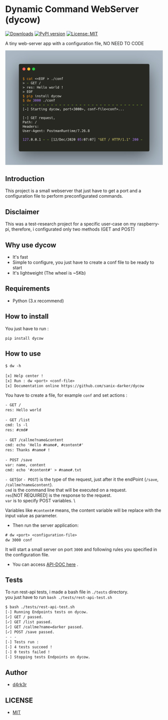 # Dynamic Command WebServer (dycow)

[![Downloads](https://pepy.tech/badge/dycow)](https://pepy.tech/project/dycow)
[![PyPI version](https://badge.fury.io/py/dycow.svg)](https://badge.fury.io/py/dycow)
[![License: MIT](https://img.shields.io/badge/License-MIT-yellow.svg)](https://opensource.org/licenses/MIT)

A tiny web-server app with a configuration file, NO NEED TO CODE

![dycow-demo](https://raw.githubusercontent.com/Sanix-Darker/dycow/master/img/dycow.png)

## Introduction

This project is a small webserver that just have to get a port and a configuration file to perform preconfigurated commands.

## Disclaimer

This was a test-research project for a specific user-case on my raspberry-pi, therefore, i configurated only two methods (GET and POST)

## Why use dycow

- It's fast
- Simple to configure, you just have to create a conf file to be ready to start
- It's lightweight (The wheel is ~5Kb)

## Requirements

- Python (3.x recommend)

## How to install

You just have to run :
```shell
pip install dycow
```

## How to use

```shell
$ dw -h

[x] Help center !
[x] Run : dw <port> <conf-file> 
[x] Documentation online https://github.com/sanix-darker/dycow
```

You have to create a file, for example `conf` and set actions :
```shell
- GET /
res: Hello world

- GET /list
cmd: ls -l
res: #cmd#

- GET /callme?name&content
cmd: echo 'Hello #name#, #content#'
res: Thanks #name# !

- POST /save
var: name, content
cmd: echo '#content#' > #name#.txt
```

`- GET`(or `- POST`) is the type of the request, just after it the endPoint (`/save`, `/callme?name&content`). \
`cmd` is the command line that will be executed on a request. \
`res`[NOT REQUIRED] is the response to the request. \
`var` is to specify POST variables. \

Variables like `#content#` means, the content variable will be replace with the input value as parameter.

- Then run the server application:
```shell
# dw <port> <configuration-file>
dw 3000 conf
```

It will start a small server on port `3000` and following rules you specified in the configuration file.

- You can access [API-DOC here](https://documenter.getpostman.com/view/2696027/TVmV6ZS2) .

## Tests

To run rest-api tests, i made a bash file in `./tests` directory.\
you just have to run `bash ./tests/rest-api-test.sh`
```
$ bash ./tests/rest-api-test.sh 
[-] Running Endpoints tests on dycow.
[✓] GET / passed.
[✓] GET /list passed.
[✓] GET /callme?name=darker passed.
[✓] POST /save passed.
- - -
[-] Tests run :
[-] 4 tests succeed !
[-] 0 tests failed !
[-] Stopping tests Endpoints on dycow.
```

## Author

- [d4rk3r](https://github.com/sanix-darker)

## LICENSE

- [MIT](./LICENSE.txt)
